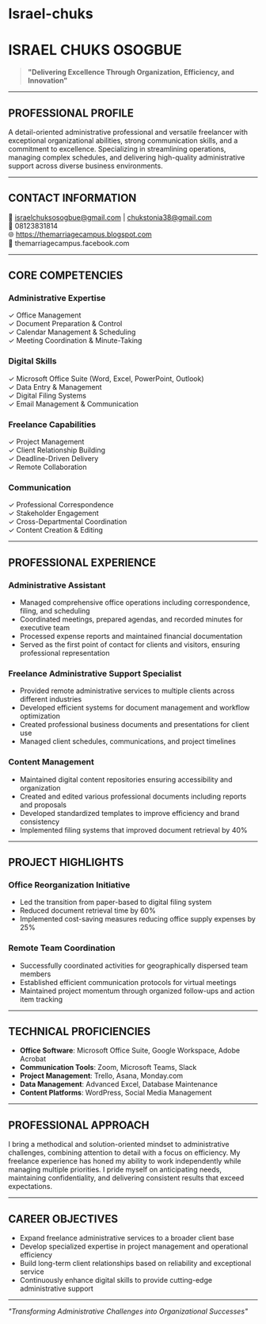 # Israel-chuks
# ISRAEL CHUKS OSOGBUE

> **"Delivering Excellence Through Organization, Efficiency, and Innovation"**

---

## PROFESSIONAL PROFILE

A detail-oriented administrative professional and versatile freelancer with exceptional organizational abilities, strong communication skills, and a commitment to excellence. Specializing in streamlining operations, managing complex schedules, and delivering high-quality administrative support across diverse business environments.

---

## CONTACT INFORMATION

📧 israelchuksosogbue@gmail.com | chukstonia38@gmail.com  
📱 08123831814  
🌐 https://themarriagecampus.blogspot.com  
📘 themarriagecampus.facebook.com

---

## CORE COMPETENCIES

### Administrative Expertise
✓ Office Management  
✓ Document Preparation & Control  
✓ Calendar Management & Scheduling  
✓ Meeting Coordination & Minute-Taking

### Digital Skills
✓ Microsoft Office Suite (Word, Excel, PowerPoint, Outlook)  
✓ Data Entry & Management  
✓ Digital Filing Systems  
✓ Email Management & Communication

### Freelance Capabilities
✓ Project Management  
✓ Client Relationship Building  
✓ Deadline-Driven Delivery  
✓ Remote Collaboration

### Communication
✓ Professional Correspondence  
✓ Stakeholder Engagement  
✓ Cross-Departmental Coordination  
✓ Content Creation & Editing

---

## PROFESSIONAL EXPERIENCE

### Administrative Assistant
- Managed comprehensive office operations including correspondence, filing, and scheduling
- Coordinated meetings, prepared agendas, and recorded minutes for executive team
- Processed expense reports and maintained financial documentation
- Served as the first point of contact for clients and visitors, ensuring professional representation

### Freelance Administrative Support Specialist
- Provided remote administrative services to multiple clients across different industries
- Developed efficient systems for document management and workflow optimization
- Created professional business documents and presentations for client use
- Managed client schedules, communications, and project timelines

### Content Management
- Maintained digital content repositories ensuring accessibility and organization
- Created and edited various professional documents including reports and proposals
- Developed standardized templates to improve efficiency and brand consistency
- Implemented filing systems that improved document retrieval by 40%

---

## PROJECT HIGHLIGHTS

### Office Reorganization Initiative
- Led the transition from paper-based to digital filing system
- Reduced document retrieval time by 60%
- Implemented cost-saving measures reducing office supply expenses by 25%

### Remote Team Coordination
- Successfully coordinated activities for geographically dispersed team members
- Established efficient communication protocols for virtual meetings
- Maintained project momentum through organized follow-ups and action item tracking

---

## TECHNICAL PROFICIENCIES

- **Office Software**: Microsoft Office Suite, Google Workspace, Adobe Acrobat
- **Communication Tools**: Zoom, Microsoft Teams, Slack
- **Project Management**: Trello, Asana, Monday.com
- **Data Management**: Advanced Excel, Database Maintenance
- **Content Platforms**: WordPress, Social Media Management

---

## PROFESSIONAL APPROACH

I bring a methodical and solution-oriented mindset to administrative challenges, combining attention to detail with a focus on efficiency. My freelance experience has honed my ability to work independently while managing multiple priorities. I pride myself on anticipating needs, maintaining confidentiality, and delivering consistent results that exceed expectations.

---

## CAREER OBJECTIVES

- Expand freelance administrative services to a broader client base
- Develop specialized expertise in project management and operational efficiency
- Build long-term client relationships based on reliability and exceptional service
- Continuously enhance digital skills to provide cutting-edge administrative support

---

*"Transforming Administrative Challenges into Organizational Successes"*
